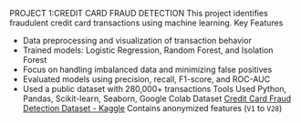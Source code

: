PROJECT 1:CREDIT CARD FRAUD DETECTION 
This project identifies fraudulent credit card transactions using machine learning.
Key Features
- Data preprocessing and visualization of transaction behavior
- Trained models: Logistic Regression, Random Forest, and Isolation Forest
- Focus on handling imbalanced data and minimizing false positives
- Evaluated models using precision, recall, F1-score, and ROC-AUC
- Used a public dataset with 280,000+ transactions
Tools Used
Python, Pandas, Scikit-learn, Seaborn, Google Colab
Dataset
[Credit Card Fraud Detection Dataset - Kaggle](https://www.kaggle.com/mlg-ulb/creditcardfraud)
Contains anonymized features (`V1` to `V28`)

